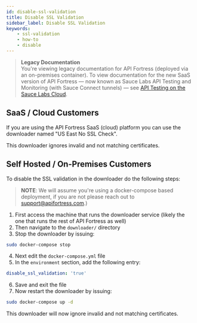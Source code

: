 ```yaml
---
id: disable-ssl-validation
title: Disable SSL Validation
sidebar_label: Disable SSL Validation
keywords:
    - ssl-validation
    - how-to
    - disable
---
```


<head>
  <meta name="robots" content="noindex" />
</head>

>**Legacy Documentation**<br/>You're viewing legacy documentation for API Fortress (deployed via an on-premises container). To view documentation for the new SaaS version of API Fortress &#8212; now known as Sauce Labs API Testing and Monitoring (with Sauce Connect tunnels) &#8212; see [API Testing on the Sauce Labs Cloud](/api-testing/).

## SaaS / Cloud Customers

If you are using the API Fortress SaaS (cloud) platform you can use the downloader named "US East No SSL Check".

This downloader ignores invalid and not matching certificates.  

## Self Hosted / On-Premises Customers

To disable the SSL validation in the downloader do the following steps:  

> __NOTE__: We will assume you're using a docker-compose based deployment, if you are not please reach out to [support@apifortress.com](mailto:support@apifortress.com).)

1. First access the machine that runs the downloader service (likely the one that runs the rest of API Fortress as well)
2. Then navigate to the `downloader/` directory
3. Stop the downloader by issuing:
  ```bash
  sudo docker-compose stop
  ```
4. Next edit the `docker-compose.yml` file
5. In the `environment` section, add the following entry:  
  ```yaml
  disable_ssl_validation: 'true'
  ```
6. Save and exit the file
7. Now restart the downloader by issuing:  

  ```bash
  sudo docker-compose up -d
  ```

This downloader will now ignore invalid and not matching certificates.
